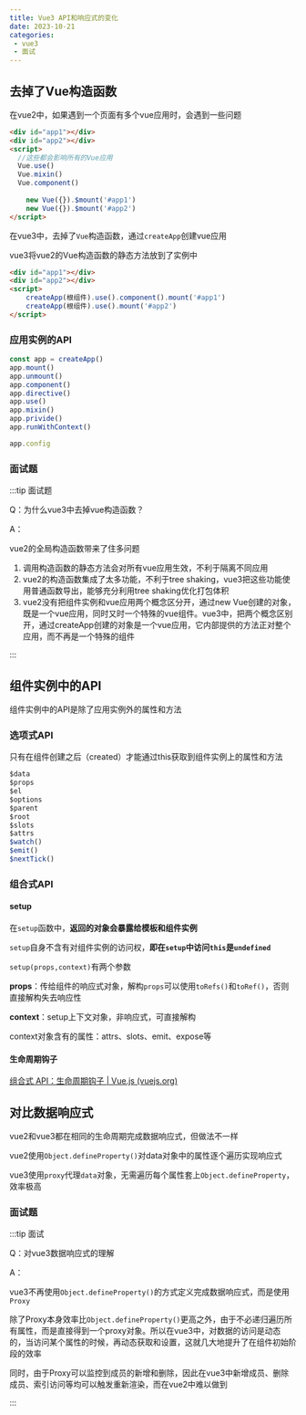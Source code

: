 ```yaml
---
title: Vue3 API和响应式的变化
date: 2023-10-21
categories:
 - vue3
 - 面试
---
```


## 去掉了Vue构造函数

在vue2中，如果遇到一个页面有多个vue应用时，会遇到一些问题

```html
<div id="app1"></div>
<div id="app2"></div>
<script>
  //这些都会影响所有的Vue应用
  Vue.use()
  Vue.mixin()
  Vue.component()
  
	new Vue({}).$mount('#app1')
	new Vue({}).$mount('#app2')
</script>
```

在vue3中，去掉了`Vue`构造函数，通过`createApp`创建vue应用

vue3将vue2的Vue构造函数的静态方法放到了实例中

```html
<div id="app1"></div>
<div id="app2"></div>
<script>
	createApp(根组件).use().component().mount('#app1')
	createApp(根组件).use().mount('#app2')
</script>
```

### 应用实例的API

```js
const app = createApp()
app.mount()
app.unmount()
app.component()
app.directive()
app.use()
app.mixin()
app.privide()
app.runWithContext()

app.config
```



### 面试题

:::tip 面试题

Q：为什么vue3中去掉vue构造函数？

A：

vue2的全局构造函数带来了住多问题

1. 调用构造函数的静态方法会对所有vue应用生效，不利于隔离不同应用
2. vue2的构造函数集成了太多功能，不利于tree shaking，vue3把这些功能使用普通函数导出，能够充分利用tree shaking优化打包体积
3. vue2没有把组件实例和vue应用两个概念区分开，通过new Vue创建的对象，既是一个vue应用，同时又时一个特殊的vue组件。vue3中，把两个概念区别开，通过createApp创建的对象是一个vue应用，它内部提供的方法正对整个应用，而不再是一个特殊的组件

:::

## 组件实例中的API

组件实例中的API是除了应用实例外的属性和方法

### 选项式API

只有在组件创建之后（created）才能通过this获取到组件实例上的属性和方法

```js
$data
$props
$el
$options
$parent
$root
$slots
$attrs
$watch()
$emit()
$nextTick()
```

### 组合式API

#### setup

在`setup`函数中，**返回的对象会暴露给模板和组件实例**

`setup`自身不含有对组件实例的访问权，**即在`setup`中访问`this`是`undefined`**

`setup(props,context)`有两个参数

**props**：传给组件的响应式对象，解构`props`可以使用`toRefs()`和`toRef()`，否则直接解构失去响应性

**context**：setup上下文对象，非响应式，可直接解构

context对象含有的属性：attrs、slots、emit、expose等

#### 生命周期钩子

[组合式 API：生命周期钩子 | Vue.js (vuejs.org)](https://cn.vuejs.org/api/composition-api-lifecycle.html)

## 对比数据响应式

vue2和vue3都在相同的生命周期完成数据响应式，但做法不一样

vue2使用`Object.defineProperty()`对data对象中的属性逐个遍历实现响应式

vue3使用`proxy`代理`data`对象，无需遍历每个属性套上`Object.defineProperty`，效率极高

### 面试题

:::tip 面试

Q：对vue3数据响应式的理解

A：

vue3不再使用`Object.defineProperty()`的方式定义完成数据响应式，而是使用`Proxy`

除了Proxy本身效率比`Object.defineProperty()`更高之外，由于不必递归遍历所有属性，而是直接得到一个proxy对象。所以在vue3中，对数据的访问是动态的，当访问某个属性的时候，再动态获取和设置，这就几大地提升了在组件初始阶段的效率

同时，由于Proxy可以监控到成员的新增和删除，因此在vue3中新增成员、删除成员、索引访问等均可以触发重新渲染，而在vue2中难以做到

:::
